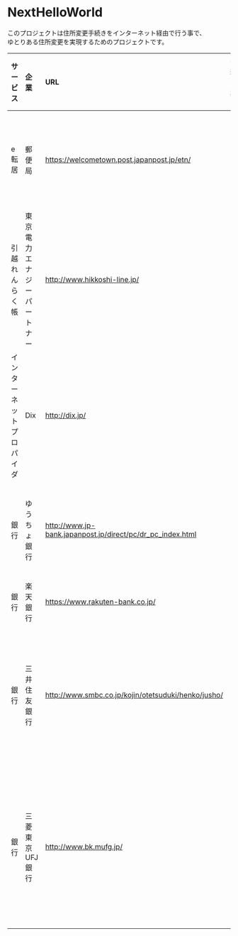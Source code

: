 NextHelloWorld
===

このプロジェクトは住所変更手続きをインターネット経由で行う事で、  
ゆとりある住所変更を実現するためのプロジェクトです。

| サービス                 | 企業                                                       | URL                                                        | 手続き期間                     | 備考                           |
| :----------------------- | :----------------------------------------------------------| :--------------------------------------------------------- | :------------------------------| :----------------------------- |
| e転居                    | 郵便局                                                     | https://welcometown.post.japanpost.jp/etn/                 | -                              | 郵便物転送サービス             |
| 引越れんらく帳           | 東京電力エナジーパートナー                                 | http://www.hikkoshi-line.jp/                               | 30日                           | 各種公共サービス               |
| インターネットプロパイダ | Dix                                                        | http://dix.jp/                                             | -                              |                                |
| 銀行                     |ゆうちょ銀行                                                | http://www.jp-bank.japanpost.jp/direct/pc/dr_pc_index.html | 14日                           | トークン発行手続き             |
| 銀行                     |楽天銀行                                                    | https://www.rakuten-bank.co.jp/                            | -                              | -                              |
| 銀行                     |三井住友銀行                                                | http://www.smbc.co.jp/kojin/otetsuduki/henko/jusho/        | 10日                           | パスワードカード発行手続き     |
| 銀行                     |三菱東京UFJ銀行                                             | http://www.bk.mufg.jp/                                     | 10日                           | ワンタイムパスワード発行手続き |
